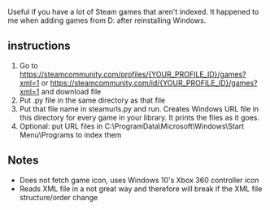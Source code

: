 Useful if you have a lot of Steam games that aren't indexed. It happened to me when adding games from D: after reinstalling Windows.
## instructions
1) Go to https://steamcommunity.com/profiles/{YOUR_PROFILE_ID}/games?xml=1 or https://steamcommunity.com/id/{YOUR_PROFILE_ID}/games?xml=1 and download file
2) Put .py file in the same directory as that file
3) Put that file name in steamurls.py and run. Creates Windows URL file in this directory for every game in your library. It prints the files as it goes.
4) Optional: put URL files in C:\ProgramData\Microsoft\Windows\Start Menu\Programs to index them
## Notes
* Does not fetch game icon, uses Windows 10's Xbox 360 controller icon
* Reads XML file in a not great way and therefore will break if the XML file structure/order change
